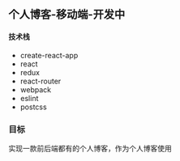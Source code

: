 ## 个人博客-移动端-开发中
#### 技术栈
* create-react-app
* react
* redux
* react-router
* webpack
* eslint
* postcss
### 目标
实现一款前后端都有的个人博客，作为个人博客使用